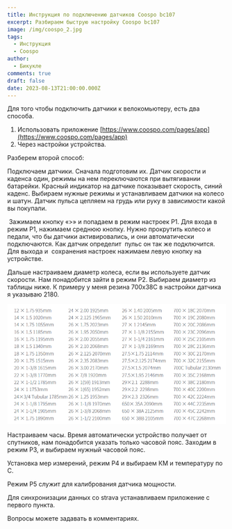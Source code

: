 ```yaml
---
title: Инструкция по подключению датчиков Coospo bc107
excerpt: Разбираем быструю настройку Coospo bc107
image: /img/coospo_2.jpg
tags:
  - Инструкция
  - Coospo
author:
  - Бикукле
comments: true
draft: false
date: 2023-08-13T21:00:00.000Z
---
```


Для того чтобы подключить датчики к велокомьютеру, есть два способа.

1. Использовать приложение [https://www.coospo.com/pages/app](https://www.coospo.com/pages/app)
2. Через настройки устройства.

Разберем второй способ:

Подключаем датчики. Сначала подготовим их. Датчик скорости и каденса один, режимы на нем переключаются при вытягивании батарейки. Красный индикатор на датчике показывает скорость, синий каденс. Выбираем нужные режимы и устанавливаем датчики на колесо и шатун. Датчик пульса цепляем на грудь или руку в зависимости какой вы покупали.

 Зажимаем кнопку «>» и попадаем в режим настроек Р1. Для входа в режим Р1, нажимаем среднюю кнопку. Нужно прокрутить колесо и педали, что бы датчики активировались, и они автоматически подключаются. Как датчик определит  пульс он так же подключится. Для выхода и  сохранения настроек нажимаем левую кнопку на устройстве.

Дальше настраиваем диаметр колеса, если вы используете датчик скорости. Нам понадобится зайти в режим Р2. Выбираем диаметр из таблицы ниже. К примеру у меня резина 700х38С в настройки датчика я указываю 2180.

![](img/tablica-kolesa.png)

Настраиваем часы. Время автоматически устройство получает от спутников, нам понадобится указать только часовой пояс. Заходим в режим Р3, и выбираем нужный часовой пояс.

Установка мер измерений, режим Р4 и выбираем КМ и температуру по С.

Режим Р5 служит для калибрования датчика мощности.

Для синхронизации данных со strava устанавливаем приложение с первого пункта.

Вопросы можете задавать в комментариях.
